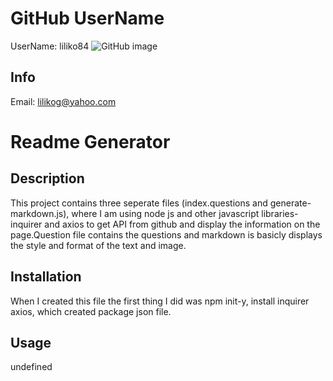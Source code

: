 



# GitHub UserName
UserName: liliko84
![GitHub image](https://avatars3.githubusercontent.com/u/56461137?v=4)
## Info
Email: [lilikog@yahoo.com](mailto:lilikog@yahoo.com)
# Readme Generator
## Description
This project contains three seperate files (index.questions and generate-markdown.js), where I am using node js and other javascript libraries-inquirer and axios to get API from github and display the information on the page.Question file contains the questions and markdown is basicly displays the style and format of the text and image.
## Installation
When I created this file the first thing I did was npm init-y, install inquirer axios, which created package json file.
## Usage
undefined
